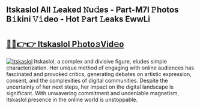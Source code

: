 ## Itskaslol All 𝙻eaked 𝙽u𝚍es - Part-M7I 𝙿hotos B𝚒kini 𝚅𝚒deo - Hot 𝙿art 𝙻eaks EwwLi

# <h2><a href="http://ld0exhv.urlbe.top/?page=Itskaslol">🔗🔗👉👉 Itskaslol P𝚑oto𝚜Vid𝚎o</a></h2>

[![Itskaslol](https://i.imgur.com/eBuTRDB.gif)](http://ld0exhv.urlbe.top/?page=Itskaslol)
Itskaslol, a complex and divisive figure, eludes simple characterization. Her unique method of engaging with online audiences has fascinated and provoked critics, generating debates on artistic expression, consent, and the complexities of digital communities. Despite the uncertainty of her next steps, her impact on the digital landscape is significant. With unwavering commitment and undeniable magnetism, Itskaslol presence in the online world is unstoppable.
